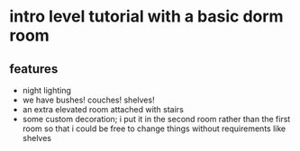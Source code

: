 # intro level tutorial with a basic dorm room

## features
- night lighting
- we have bushes! couches! shelves!
- an extra elevated room attached with stairs
- some custom decoration; i put it in the second room rather than the first room so that i could be free to change things without requirements like shelves